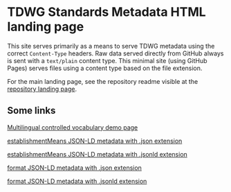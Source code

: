 # TDWG Standards Metadata HTML landing page

This site serves primarily as a means to serve TDWG metadata using the correct `Content-Type` headers. Raw data served directly from GitHub always is sent with a `text/plain` content type. This minimal site (using GitHub Pages) serves files using a content type based on the file extension.

For the main landing page, see the repository readme visible at the [repository landing page](https://github.com/tdwg/rs.tdwg.org).

## Some links

[Multilingual controlled vocabulary demo page](cvJson/display-cv.html)

[establishmentMeans JSON-LD metadata with .json extension](cvJson/establishmentMeans.json)

[establishmentMeans JSON-LD metadata with .jsonld extension](cvJson/establishmentMeans.jsonld)

[format JSON-LD metadata with .json extension](cvJson/format.json)

[format JSON-LD metadata with .jsonld extension](cvJson/format.jsonld)
